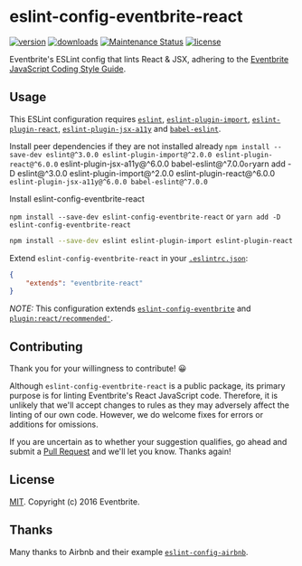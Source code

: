 # eslint-config-eventbrite-react

[![version](https://img.shields.io/npm/v/eslint-config-eventbrite-react.svg?style=flat-square)](http://npm.im/eslint-config-eventbrite-react)
[![downloads](https://img.shields.io/npm/dt/eslint-config-eventbrite-react.svg?style=flat-square)](http://npm-stat.com/charts.html?package=eslint-config-eventbrite-react&from=2016-05-27)
[![Maintenance Status](https://img.shields.io/badge/status-maintained-brightgreen.svg)](https://github.com/eventbrite/javascript/pulse)
[![license](https://img.shields.io/npm/l/eslint-config-eventbrite-react.svg?style=flat-square)](http://spdx.org/licenses/MIT)

Eventbrite's ESLint config that lints React & JSX, adhering to the [Eventbrite JavaScript Coding Style Guide](https://github.com/eventbrite/javascript).

## Usage

This ESLint configuration requires [`eslint`](https://github.com/eslint/eslint), [`eslint-plugin-import`](https://github.com/benmosher/eslint-plugin-import), [`eslint-plugin-react`](https://github.com/yannickcr/eslint-plugin-react), [`eslint-plugin-jsx-a11y`](https://github.com/evcohen/eslint-plugin-jsx-a11y/) and [`babel-eslint`](https://github.com/babel/babel-eslint).

Install peer dependencies if they are not installed already
`npm install --save-dev eslint@^3.0.0 eslint-plugin-import@^2.0.0 eslint-plugin-react@^6.0.0` eslint-plugin-jsx-a11y@^6.0.0 babel-eslint@^7.0.0`
or
`yarn add -D eslint@^3.0.0 eslint-plugin-import@^2.0.0 eslint-plugin-react@^6.0.0` eslint-plugin-jsx-a11y@^6.0.0 babel-eslint@^7.0.0`

Install eslint-config-eventbrite-react

`npm install --save-dev eslint-config-eventbrite-react`
or
`yarn add -D eslint-config-eventbrite-react`

```sh
npm install --save-dev eslint eslint-plugin-import eslint-plugin-react eslint-plugin-jsx-a11y babel-eslint eslint-config-eventbrite-react
```

Extend `eslint-config-eventbrite-react` in your [`.eslintrc.json`](http://eslint.org/docs/user-guide/configuring#extending-configuration-files):

```json
{
    "extends": "eventbrite-react"
}
```

_NOTE:_ This configuration extends [`eslint-config-eventbrite`](../eslint-config-eventbrite) and [`plugin:react/recommended'`](https://github.com/yannickcr/eslint-plugin-react#user-content-recommended-configuration).

## Contributing

Thank you for your willingness to contribute! 😀

Although `eslint-config-eventbrite-react` is a public package, its primary purpose is for linting Eventbrite's React JavaScript code. Therefore, it is unlikely that we'll accept changes to rules as they may adversely affect the linting of our own code. However, we do welcome fixes for errors or additions for omissions.

If you are uncertain as to whether your suggestion qualifies, go ahead and submit a [Pull Request](https://github.com/eventbrite/javascript/pulls) and we'll let you know. Thanks again!

## License

[MIT](https://github.com/evenbrite/javascript/LICENSE). Copyright (c) 2016 Eventbrite.

## Thanks

Many thanks to Airbnb and their example [`eslint-config-airbnb`](https://github.com/airbnb/javascript/tree/master/packages/eslint-config-airbnb).
